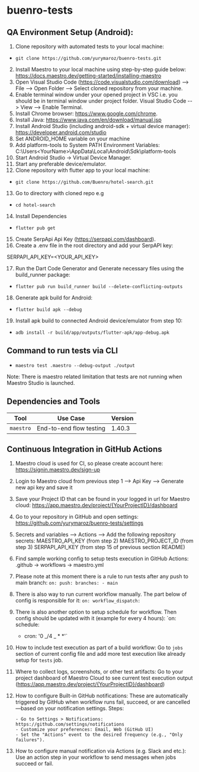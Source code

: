 # buenro-tests

## QA Environment Setup (Android):

1. Clone repository with automated tests to your local machine:

- `git clone https://github.com/yurymaroz/buenro-tests.git`

2. Install Maestro to your local machine using step-by-step guide below:
   https://docs.maestro.dev/getting-started/installing-maestro
3. Open Visual Studio Code (https://code.visualstudio.com/download) --> File --> Open Folder --> Select cloned repository from your machine.
4. Enable terminal window under your opened project in VSC i.e. you should be in terminal window under project folder.
   Visual Studio Code --> View --> Enable Terminal.
5. Install Chrome browser: https://www.google.com/chrome.
6. Install Java: https://www.java.com/en/download/manual.jsp
7. Install Android Studio (including android-sdk + virtual device manager): https://developer.android.com/studio
8. Set ANDROID_HOME variable on your machine
9. Add platform-tools to System PATH Environment Variables:
   C:\Users\<YourName>\AppData\Local\Android\Sdk\platform-tools
10. Start Android Studio -> Virtual Device Manager.
11. Start any preferable device/emulator.
12. Clone repository with flutter app to your local machine:

- `git clone https://github.com/Buenro/hotel-search.git`

13. Go to directory with cloned repo e.g

- `cd hotel-search`

14. Install Dependencies

- `flutter pub get`

15. Create SerpApi Api Key (https://serpapi.com/dashboard).
16. Create a .env file in the root directory and add your SerpAPI key:

SERPAPI_API_KEY=<YOUR_API_KEY>

17. Run the Dart Code Generator and Generate necessary files using the build_runner package:

- `flutter pub run build_runner build --delete-conflicting-outputs`

18. Generate apk build for Android:

- `flutter build apk --debug`

19. Install apk build to connected Android device/emulator from step 10:

- `adb install -r build/app/outputs/flutter-apk/app-debug.apk`

## Command to run tests via CLI

- `maestro test .maestro --debug-output ./output`

Note: There is maestro related limitation that tests are not running when Maestro Studio is launched.

## Dependencies and Tools

| Tool      | Use Case                | Version |
| --------- | ----------------------- | ------- |
| `maestro` | End-to-end flow testing | 1.40.3  |

## Continuous Integration in GitHub Actions

1.  Maestro cloud is used for CI, so please create account here: https://signin.maestro.dev/sign-up
2.  Login to Maestro cloud from previous step 1 --> Api Key --> Generate new api key and save it
3.  Save your Project ID that can be found in your logged in url for Maestro cloud:
    https://app.maestro.dev/project/{YourProjectID}/dashboard
4.  Go to your repository in GitHub and open settings:
    https://github.com/yurymaroz/buenro-tests/settings
5.  Secrets and variables --> Actions --> Add the following repository secrets:
    MAESTRO_API_KEY (from step 2)
    MAESTRO_PROJECT_ID (from step 3)
    SERPAPI_API_KEY (from step 15 of previous section README)
6.  Find sample working config to setup tests execution in GitHub Actions:
    .github -> workflows -> maestro.yml
7.  Please note at this moment there is a rule to run tests after any push to main branch:
    `on:
push:
    branches:
        - main`
8.  There is also way to run current workflow manually. The part below of config is responsible for it:
    `on:
workflow_dispatch:`
9.  There is also another option to setup schedule for workflow. Then config should be updated with it (example for every 4 hours):
    `on:
    schedule:
    - cron: '0 _/4 _ \* \*'`
10. How to include test execution as part of a build workflow:
    Go to `jobs` section of current config file and add more test execution like already setup for `tests` job.
11. Where to collect logs, screenshots, or other test artifacts:
    Go to your project dashboard of Maestro Cloud to see current test execution output (https://app.maestro.dev/project/{YourProjectID}/dashboard)
12. How to configure Built-in GitHub notifications:
    These are automatically triggered by GitHub when workflow runs fail, succeed, or are cancelled—based on your notification settings.
    Steps:

        - Go to Settings > Notifications: https://github.com/settings/notifications
        - Customize your preferences: Email, Web (GitHub UI)
        - Set the "Actions" event to the desired frequency (e.g., "Only failures").

13. How to configure manual notification via Actions (e.g. Slack and etc.):
    Use an action step in your workflow to send messages when jobs succeed or fail.
